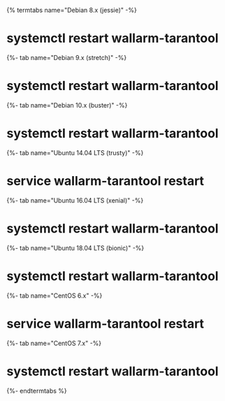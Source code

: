 {% termtabs name="Debian 8.x (jessie)" -%}
# systemctl restart wallarm-tarantool
{%- tab name="Debian 9.x (stretch)" -%}
# systemctl restart wallarm-tarantool
{%- tab name="Debian 10.x (buster)" -%}
# systemctl restart wallarm-tarantool
{%- tab name="Ubuntu 14.04 LTS (trusty)" -%}
# service wallarm-tarantool restart
{%- tab name="Ubuntu 16.04 LTS (xenial)" -%}
# systemctl restart wallarm-tarantool
{%- tab name="Ubuntu 18.04 LTS (bionic)" -%}
# systemctl restart wallarm-tarantool
{%- tab name="CentOS 6.x" -%}
# service wallarm-tarantool restart
{%- tab name="CentOS 7.x" -%}
# systemctl restart wallarm-tarantool
{%- endtermtabs %}
